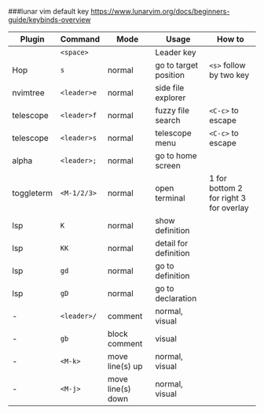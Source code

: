 ###lunar vim default key
https://www.lunarvim.org/docs/beginners-guide/keybinds-overview

| Plugin     |   Command   | Mode              | Usage                 | How to                                 |
|------------|-------------|-------------------|-----------------------|----------------------------------------|
|            |` <space>   `|                   | Leader key            |                                        |
| Hop        |` s         `| normal            | go to target position | `<s>` follow by two key                  |
| nvimtree   |` <leader>e `| normal            | side file explorer    |                                        |
| telescope  |` <leader>f `| normal            | fuzzy file search     | `<C-c>` to escape                        |
| telescope  |` <leader>s `| normal            | telescope menu        | `<C-c>` to escape                        |
| alpha      |` <leader>; `| normal            | go to home screen     |                                        |
| toggleterm |` <M-1/2/3> `| normal            | open terminal         | 1 for bottom 2 for right 3 for overlay |
| lsp        |` K         `| normal            | show definition       |                                        |
| lsp        |` KK        `| normal            | detail for definition |                                        |
| lsp        |` gd        `| normal            | go to definition      |                                        |
| lsp        |` gD        `| normal            | go to declaration     |                                        |
| -          |` <leader>/ `| comment           | normal, visual        |                                        |
| -          |` gb        `| block comment     | visual                |                                        |
| -          |` <M-k>     `| move line(s) up   | normal, visual        |                                        |
| -          |` <M-j>     `| move line(s) down | normal, visual        |                                        |
